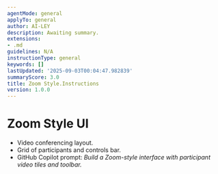 ```yaml
---
agentMode: general
applyTo: general
author: AI-LEY
description: Awaiting summary.
extensions:
- .md
guidelines: N/A
instructionType: general
keywords: []
lastUpdated: '2025-09-03T00:04:47.982839'
summaryScore: 3.0
title: Zoom Style.Instructions
version: 1.0.0
---
```


# Zoom Style UI

- Video conferencing layout.
- Grid of participants and controls bar.
- GitHub Copilot prompt: *Build a Zoom-style interface with participant video tiles and toolbar.*